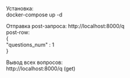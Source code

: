 Установка:  
docker-compose up -d  
  
Отправка post-запроса: http://localhost:8000/q  
post-row:  
{  
	"questions_num" : 1  
} 

Вывод всех вопросов:  
http://localhost:8000/q (get)